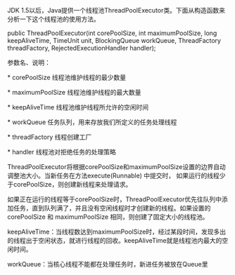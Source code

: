 JDK 1.5以后，Java提供一个线程池ThreadPoolExecutor类。下面从构造函数来分析一下这个线程池的使用方法。

  


public ThreadPoolExecutor\(int corePoolSize, int maximumPoolSize, long keepAliveTime, TimeUnit unit, BlockingQueue workQueue, ThreadFactory threadFactory, RejectedExecutionHandler handler\);

  


参数名、说明：

  


\* corePoolSize 线程池维护线程的最少数量

  


\* maximumPoolSize 线程池维护线程的最大数量

  


\* keepAliveTime 线程池维护线程所允许的空闲时间

  


\* workQueue 任务队列，用来存放我们所定义的任务处理线程

  


\* threadFactory 线程创建工厂

  


\* handler 线程池对拒绝任务的处理策略

  


ThreadPoolExecutor将根据corePoolSize和maximumPoolSize设置的边界自动调整池大小。当新任务在方法execute\(Runnable\) 中提交时， 如果运行的线程少于corePoolSize，则创建新线程来处理请求。

  


如果正在运行的线程等于corePoolSize时，ThreadPoolExecutor优先往队列中添加任务，直到队列满了，并且没有空闲线程时才创建新的线程。如果设置的corePoolSize 和 maximumPoolSize 相同，则创建了固定大小的线程池。

  


keepAliveTime：当线程数达到maximumPoolSize时，经过某段时间，发现多出的线程出于空闲状态，就进行线程的回收。keepAliveTime就是线程池内最大的空闲时间。

  


workQueue：当核心线程不能都在处理任务时，新进任务被放在Queue里

